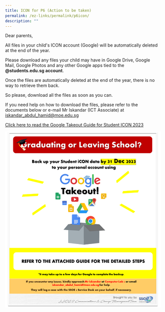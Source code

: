 ```yaml
---
title: ICON for P6 (Action to be taken)
permalink: /ez-links/permalink/p6icon/
description: ""
---
```

Dear parents,

All files in your child's ICON account (Google) will be automatically deleted at the end of the year.

Please download any files your child may have in Google Drive, Google Mail, Google Photos and any other Google apps tied to the **@students.edu.sg account**.

Once the files are automatically deleted at the end of the year, there is no way to retrieve them back. 

So please, download all the files as soon as you can. 

If you need help on how to download the files, please refer to the documents below or e-mail Mr Iskandar (ICT Associate) at iskandar_abdul_hamid@moe.edu.sg

[Click here to read the Google Takeout Guide for Student ICON 2023](/files/pgvpfor_graduating_students_google_takeout_guide_for_student_icon_(2023).pdf)

![](/images/p6_icon.PNG)